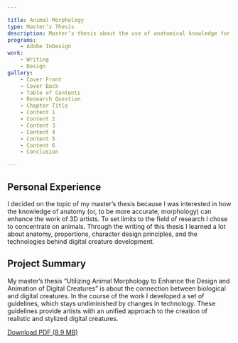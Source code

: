 ```yaml
---

title: Animal Morphology
type: Masterʼs Thesis
description: Masterʼs thesis about the use of anatomical knowledge for the creation of digital creatures.
programs:
    - Adobe InDesign
work:
    - Writing
    - Design
gallery:
    - Cover Front
    - Cover Back
    - Table of Contents
    - Research Question
    - Chapter Title
    - Content 1
    - Content 2
    - Content 3
    - Content 4
    - Content 5
    - Content 6
    - Conclusion

---
```


## Personal Experience
I decided on the topic of my masterʼs thesis because I was interested in how the knowledge of anatomy (or, to be more 
accurate, morphology) can enhance the work of 3D artists. To set limits to the field of research I chose to concentrate 
on animals. Through the writing of this thesis I learned a lot about anatomy, proportions, character design principles, 
and the technologies behind digital creature development.

## Project Summary
My masterʼs thesis “Utilizing Animal Morphology to Enhance the Design and Animation of Digital Creatures” is about the 
connection between biological and digital creatures. In the course of the work I developed a set of guidelines, which 
stays undiminished by changes in technology. These guidelines provide artists with an unified approach to the creation 
of realistic and stylized digital creatures.

<p class="additional-links">
    <a href="/downloads/animal-morphology.pdf" target="_blank" title="Utilizing Animal Morphology to Enhance the Design and Animation of Digital Creatures">
        Download PDF (8.9 MB)
    </a>
</p>
